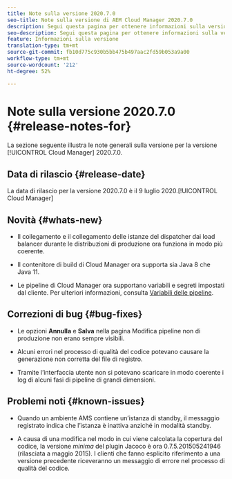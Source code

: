 ```yaml
---
title: Note sulla versione 2020.7.0
seo-title: Note sulla versione di AEM Cloud Manager 2020.7.0
description: Segui questa pagina per ottenere informazioni sulla versione 2020.7.0 di Cloud Manager
seo-description: Segui questa pagina per ottenere informazioni sulla versione 2020.7.0 di AEM Cloud Manager
feature: Informazioni sulla versione
translation-type: tm+mt
source-git-commit: fb10d775c930b5bb475b497aac2fd59b053a9a00
workflow-type: tm+mt
source-wordcount: '212'
ht-degree: 52%

---
```


# Note sulla versione 2020.7.0 {#release-notes-for}

La sezione seguente illustra le note generali sulla versione per la versione [!UICONTROL Cloud Manager] 2020.7.0.

## Data di rilascio {#release-date}

La data di rilascio per la versione 2020.7.0 è il 9 luglio 2020.[!UICONTROL Cloud Manager]

## Novità {#whats-new}

* Il collegamento e il collegamento delle istanze del dispatcher dai load balancer durante le distribuzioni di produzione ora funziona in modo più coerente.

* Il contenitore di build di Cloud Manager ora supporta sia Java 8 che Java 11.

* Le pipeline di Cloud Manager ora supportano variabili e segreti impostati dal cliente.
Per ulteriori informazioni, consulta [Variabili delle pipeline](/help/using/build-environment-details.md#pipeline-variables).

## Correzioni di bug {#bug-fixes}

* Le opzioni **Annulla** e **Salva** nella pagina Modifica pipeline non di produzione non erano sempre visibili.

* Alcuni errori nel processo di qualità del codice potevano causare la generazione non corretta del file di registro.

* Tramite l’interfaccia utente non si potevano scaricare in modo coerente i log di alcuni fasi di pipeline di grandi dimensioni.

## Problemi noti {#known-issues}

* Quando un ambiente AMS contiene un’istanza di standby, il messaggio registrato indica che l’istanza è inattiva anziché in modalità standby.

* A causa di una modifica nel modo in cui viene calcolata la copertura del codice, la versione _minima_ del plugin Jacoco è ora 0.7.5.201505241946 (rilasciata a maggio 2015). I clienti che fanno esplicito riferimento a una versione precedente riceveranno un messaggio di errore nel processo di qualità del codice.
